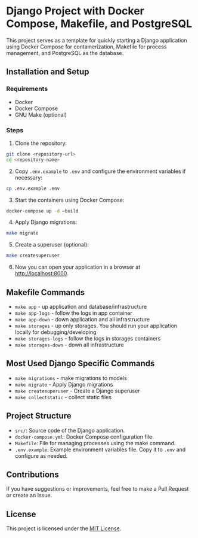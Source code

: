 # Django Project with Docker Compose, Makefile, and PostgreSQL

This project serves as a template for quickly starting a Django application using Docker Compose for containerization, Makefile for process management, and PostgreSQL as the database.

## Installation and Setup

### Requirements

- Docker
- Docker Compose
- GNU Make (optional)

### Steps

1. Clone the repository:

```bash
git clone <repository-url>
cd <repository-name>
```

2. Copy `.env.example` to `.env` and configure the environment variables if necessary:

```bash
cp .env.example .env
```

3. Start the containers using Docker Compose:

```bash
docker-compose up -d —build
```

4. Apply Django migrations:
```bash
make migrate
```

5. Create a superuser (optional):

```bash
make createsuperuser
```

6. Now you can open your application in a browser at [http://localhost:8000](http://localhost:8000).

## Makefile Commands

- `make app` - up application and database/infrastructure
- `make app-logs` - follow the logs in app container
- `make app-down` - down application and all infrastructure
- `make storages` - up only storages. You should run your application locally for debugging/developing
- `make storages-logs` - follow the logs in storages containers
- `make storages-down` - down all infrastructure

## Most Used Django Specific Commands

- `make migrations` - make migrations to models
- `make migrate` - Apply Django migrations
- `make createsuperuser` - Create a Django superuser
- `make collectstatic` - collect static files



## Project Structure

- `src/`: Source code of the Django application.
- `docker-compose.yml`: Docker Compose configuration file.
- `Makefile`: File for managing processes using the make command.
- `.env.example`: Example environment variables file. Copy it to `.env` and configure as needed.

## Contributions

If you have suggestions or improvements, feel free to make a Pull Request or create an Issue.

## License

This project is licensed under the [MIT License](LICENSE).